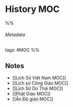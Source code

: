 # History MOC
%% 
###### Metadata
tags: #MOC 
%% 

## Notes
- [[Lịch Sử Việt Nam MOC]]
- [[Lịch sử Công Giáo MOC]]
- [[Lịch Sử Do Thái MOC]]
- [[Phật Giáo MOC]]
- [[Ấn Độ giáo MOC]]



